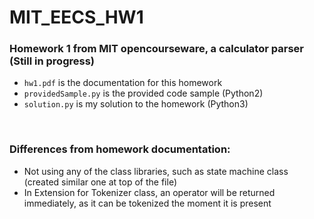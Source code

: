 # MIT_EECS_HW1
### Homework 1 from MIT opencourseware, a calculator parser  (Still in progress)
- `hw1.pdf` is the documentation for this homework
- `providedSample.py` is the provided code sample (Python2)
- `solution.py` is my solution to the homework (Python3)
</br>

### Differences from homework documentation:
- Not using any of the class libraries, such as state machine class (created similar one at top of the file)
- In Extension for Tokenizer class, an operator will be returned immediately, as it can be tokenized the moment it is present
  
